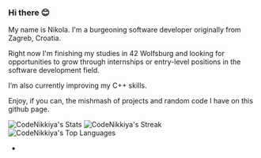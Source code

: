 ### Hi there 😊

My name is Nikola. I'm a burgeoning software developer originally from Zagreb, Croatia.

Right now I'm finishing my studies in 42 Wolfsburg and looking for opportunities to grow through internships or entry-level positions in the software development field.

I’m also currently improving my C++ skills.

Enjoy, if you can, the mishmash of projects and random code I have on this github page.

![CodeNikkiya's Stats](https://github-readme-stats.vercel.app/api?username=CodeNikkiya&theme=slateorange&show_icons=true&hide_border=false&count_private=true)
![CodeNikkiya's Streak](https://github-readme-streak-stats.herokuapp.com/?user=CodeNikkiya&theme=slateorange&hide_border=false)
![CodeNikkiya's Top Languages](https://github-readme-stats.vercel.app/api/top-langs/?username=CodeNikkiya&theme=slateorange&show_icons=true&hide_border=false&layout=compact)

- 
<!--
**CodeNikkiya/CodeNikkiya** is a ✨ _special_ ✨ repository because its `README.md` (this file) appears on your GitHub profile.

Here are some ideas to get you started:

- 🔭 I’m currently working on ...
- 👯 I’m looking to collaborate on ...
- 🤔 I’m looking for help with ...
- 💬 Ask me about ...
- 📫 How to reach me: ...
- 😄 Pronouns: ...
- ⚡ Fun fact: ...
-->
